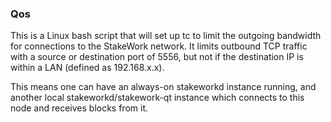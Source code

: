 ### Qos ###

This is a Linux bash script that will set up tc to limit the outgoing bandwidth for connections to the StakeWork network. It limits outbound TCP traffic with a source or destination port of 5556, but not if the destination IP is within a LAN (defined as 192.168.x.x).

This means one can have an always-on stakeworkd instance running, and another local stakeworkd/stakework-qt instance which connects to this node and receives blocks from it.
